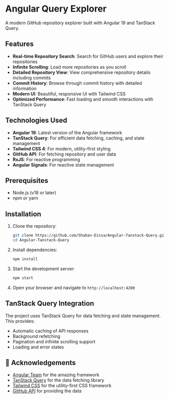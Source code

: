 # Angular Query Explorer

A modern GitHub repository explorer built with Angular 19 and TanStack Query.

## Features

- **Real-time Repository Search**: Search for GitHub users and explore their repositories
- **Infinite Scrolling**: Load more repositories as you scroll
- **Detailed Repository View**: View comprehensive repository details including commits
- **Commit History**: Browse through commit history with detailed information
- **Modern UI**: Beautiful, responsive UI with Tailwind CSS
- **Optimized Performance**: Fast loading and smooth interactions with TanStack Query

## Technologies Used

- **Angular 19**: Latest version of the Angular framework
- **TanStack Query**: For efficient data fetching, caching, and state management
- **Tailwind CSS 4**: For modern, utility-first styling
- **GitHub API**: For fetching repository and user data
- **RxJS**: For reactive programming
- **Angular Signals**: For reactive state management

## Prerequisites

- Node.js (v18 or later)
- npm or yarn

## Installation

1. Clone the repository:
   ```bash
   git clone https://github.com/Shaban-Eissa/Angular-Tanstack-Query.git
   cd Angular-Tanstack-Query
   ```

2. Install dependencies:
   ```bash
   npm install
   ```

3. Start the development server:
   ```bash
   npm start
   ```

4. Open your browser and navigate to `http://localhost:4200`


## TanStack Query Integration

The project uses TanStack Query for data fetching and state management. This provides:

- Automatic caching of API responses
- Background refetching
- Pagination and infinite scrolling support
- Loading and error states

## 🙏 Acknowledgements

- [Angular Team](https://angular.dev) for the amazing framework
- [TanStack Query](https://tanstack.com/query) for the data fetching library
- [Tailwind CSS](https://tailwindcss.com) for the utility-first CSS framework
- [GitHub API](https://docs.github.com/en/rest) for providing the data


